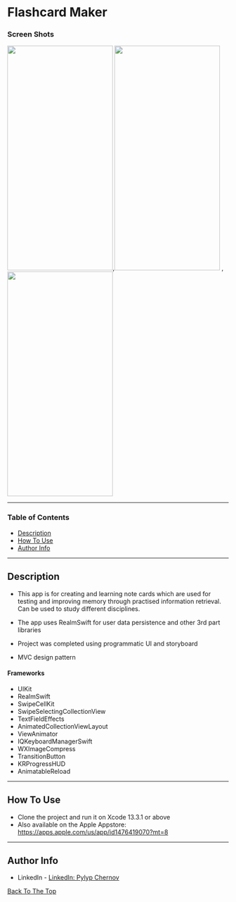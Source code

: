 
# Flashcard Maker

### Screen Shots

<img src="https://user-images.githubusercontent.com/45902091/169407632-5ccec0fa-ec7d-437d-b7f0-69657525fb25.png"
width="240" height="510">,<img src="https://user-images.githubusercontent.com/45902091/169406037-bb89aa1f-35fb-4bc8-bbf3-be5ea84726f3.gif" width="240" height="510"> ,<img src="https://user-images.githubusercontent.com/45902091/169408690-c744763e-d27f-4f5c-9a6d-796f08c7a51a.png" width="240" height="510">  






---

### Table of Contents

- [Description](#description)
- [How To Use](#how-to-use)
- [Author Info](#author-info)

---

## Description

- This app is for creating and learning note cards which are used for testing and improving memory through practised information retrieval. Can be used to study different disciplines.

- The app uses RealmSwift for user data persistence and other 3rd part libraries

- Project was completed using programmatic UI and storyboard

- MVC design pattern

#### Frameworks

- UIKit
- RealmSwift
- SwipeCellKit
- SwipeSelectingCollectionView
- TextFieldEffects
- AnimatedCollectionViewLayout
- ViewAnimator
- IQKeyboardManagerSwift
- WXImageCompress
- TransitionButton
- KRProgressHUD
- AnimatableReload

---

## How To Use

- Clone the project and run it on Xcode 13.3.1 or above
- Also available on the Apple Appstore: https://apps.apple.com/us/app/id1476419070?mt=8
---

## Author Info

- LinkedIn - [LinkedIn: Pylyp Chernov](https://www.linkedin.com/in/pylyp-chernov-7ab4041a2/)

[Back To The Top](#Simple-Flash-Card-Maker)
